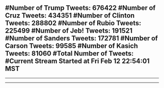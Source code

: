 #Number of Trump Tweets: 676422
#Number of Cruz Tweets: 434351
#Number of Clinton Tweets: 288802
#Number of Rubio Tweets: 225499
#Number of Jeb! Tweets: 191521
#Number of Sanders Tweets: 172781
#Number of Carson Tweets: 99585
#Number of Kasich Tweets: 81060
#Total Number of Tweets:  
#Current Stream Started at Fri Feb 12 22:54:01 MST
---
---
---
